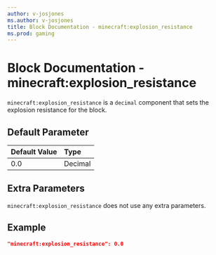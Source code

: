 ```yaml
---
author: v-josjones
ms.author: v-josjones
title: Block Documentation - minecraft:explosion_resistance
ms.prod: gaming
---
```


# Block Documentation - minecraft:explosion_resistance

`minecraft:explosion_resistance` is a `decimal` component that sets the explosion resistance for the block.

## Default Parameter

|Default Value|Type |
|:----|:----|
|0.0| Decimal|

## Extra Parameters

`minecraft:explosion_resistance` does not use any extra parameters.

## Example

```json
"minecraft:explosion_resistance": 0.0
```

